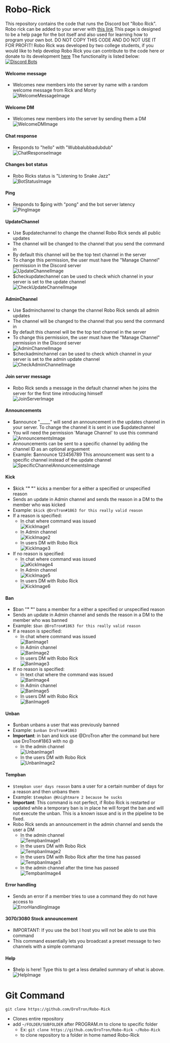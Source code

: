 # Robo-Rick
This repository contains the code that runs the Discord bot "Robo Rick". Robo rick can be added to your server with [this link](https://discord.com/oauth2/authorize?client_id=827681932660965377&scope=bot)
This page is designed to be a help page for the bot itself and also used for learning how to program your own bot. DO NOT COPY THIS CODE AND DO NOT USE IT FOR PROFIT! Robo Rick was developed by two college students,
if you would like to help develop Robo Rick you can contribute to the code here or donate to its development [here](https://www.paypal.com/donate?hosted_button_id=RBYUJ5M6QSB52)
The functionality is listed below:
[![Discord Bots](https://top.gg/api/widget/827681932660965377.svg)](https://top.gg/bot/827681932660965377)

#### Welcome message
   * Welcomes new members into the server by name with a random welcome message from Rick and Morty     <br />
![WelcomeMessageImage](https://raw.githubusercontent.com/DroTron/Robo-Rick/main/Screenshots/welcomemessages.PNG)
#### Welcome DM
   * Welcomes new members into the server by sending them a DM     <br />
![WelcomeDMImage](https://raw.githubusercontent.com/DroTron/Robo-Rick/main/Screenshots/welcomedm.PNG)
#### Chat response
   * Responds to "hello" with "Wubbalubbadubdub"     <br />
![ChatResponseImage](https://raw.githubusercontent.com/DroTron/Robo-Rick/main/Screenshots/hello.PNG)
#### Changes bot status
   * Robo Ricks status is "Listening to Snake Jazz"     <br />
![BotStatusImage](https://raw.githubusercontent.com/DroTron/Robo-Rick/main/Screenshots/status.PNG)
#### Ping
   * Responds to $ping with "pong" and the bot server latency     <br />
![PingImage](https://raw.githubusercontent.com/DroTron/Robo-Rick/main/Screenshots/ping.PNG)
#### UpdateChannel
   * Use $updatechannel to change the channel Robo Rick sends all public updates
   * The channel will be changed to the channel that you send the command in
   * By default this channel will be the top text channel in the server
   * To change this permission, the user must have the "Manage Channel" permission in the Discord server     <br />
![UpdateChannelImage](https://raw.githubusercontent.com/DroTron/Robo-Rick/main/Screenshots/updatechannel.PNG)
   * $checkupdatechannel can be used to check which channel in your server is set to the update channel     <br />
![CheckUpdateChannelImage](https://raw.githubusercontent.com/DroTron/Robo-Rick/main/Screenshots/checkupdatechannel.PNG)
#### AdminChannel
   * Use $adminchannel to change the channel Robo Rick sends all admin updates
   * The channel will be changed to the channel that you send the command in
   * By default this channel will be the top text channel in the server
   * To change this permission, the user must have the "Manage Channel" permission in the Discord server     <br />
![AdminChannelImage](https://raw.githubusercontent.com/DroTron/Robo-Rick/main/Screenshots/adminchannel.PNG)
   * $checkadminchannel can be used to check which channel in your server is set to the admin update channel     <br />
![CheckAdminChannelImage](https://raw.githubusercontent.com/DroTron/Robo-Rick/main/Screenshots/checkadminchannel.PNG)
#### Join server message
   * Robo Rick sends a message in the default channel when he joins the server for the first time introducing himself     <br />
![JoinServerImage](https://raw.githubusercontent.com/DroTron/Robo-Rick/main/Screenshots/joinmessage.PNG)
#### Announcements
   * $announce "_____" will send an announcement in the updates channel in your server. To change the channel it is sent in use $updatechannel     <br />
   * You will need the permission 'Manage Channel' to use this command
![AnnouncementsImage](https://raw.githubusercontent.com/DroTron/Robo-Rick/main/Screenshots/announce.PNG)
   * Announcements can be sent to a specific channel by adding the channel ID as an optional arguement
   * Example: $announce 123456789 This announcement was sent to a specific channel instead of the update channel     <br />
![SpecificChannelAnnouncementsImage](https://raw.githubusercontent.com/DroTron/Robo-Rick/main/Screenshots/announcespecific.jpg)
#### Kick
   * $kick "__" "__" kicks a member for a either a specified or unspecified reason
   * Sends an update in Admin channel and sends the reason in a DM to the member who was kicked
   * Example: `$kick @DroTron#1863 for this really valid reason` 
   * If a reason is specified:
      * In chat where command was issued     <br />
![KickImage1](https://raw.githubusercontent.com/DroTron/Robo-Rick/main/Screenshots/kick1.PNG)
      * In Admin channel     <br />
![KickImage2](https://raw.githubusercontent.com/DroTron/Robo-Rick/main/Screenshots/kick2.PNG)
      * In users DM with Robo Rick     <br />
![KickImage3](https://raw.githubusercontent.com/DroTron/Robo-Rick/main/Screenshots/kick3.png)
   * If no reason is specified:
      * In chat where command was issued     <br />
![aKickImage4](https://raw.githubusercontent.com/DroTron/Robo-Rick/main/Screenshots/kickNR1.PNG)
      * In Admin channel     <br />
![KickImage5](https://raw.githubusercontent.com/DroTron/Robo-Rick/main/Screenshots/kickNR2.PNG)
      * In users DM with Robo Rick     <br />
![KickImage6](https://raw.githubusercontent.com/DroTron/Robo-Rick/main/Screenshots/kickNR3.png) 
#### Ban
   * $ban "__" "__" bans a member for a either a specified or unspecified reason
   * Sends an update in Admin channel and sends the reason in a DM to the member who was banned
   * Example: `$ban @DroTron#1863 for this really valid reason` 
   * If a reason is specified:
      * In chat where command was issued     <br />
![BanImage1](https://raw.githubusercontent.com/DroTron/Robo-Rick/main/Screenshots/ban1.PNG)
      * In Admin channel     <br />
![BanImage2](https://raw.githubusercontent.com/DroTron/Robo-Rick/main/Screenshots/ban2.PNG)
      * In users DM with Robo Rick     <br />
![BanImage3](https://raw.githubusercontent.com/DroTron/Robo-Rick/main/Screenshots/ban3.png)
   * If no reason is specified:  
      * In text chat where the command was issued     <br />
![BanImage4](https://raw.githubusercontent.com/DroTron/Robo-Rick/main/Screenshots/banNR1.PNG)
      * In Admin channel     <br />
![BanImage5](https://raw.githubusercontent.com/DroTron/Robo-Rick/main/Screenshots/banNR2.PNG)
      * In users DM with Robo Rick     <br />
![BanImage6](https://raw.githubusercontent.com/DroTron/Robo-Rick/main/Screenshots/banNR3.png)
#### Unban
   * $unban unbans a user that was previously banned
   * Example: `$unban DroTron#1863` 
   * **Important**: in ban and kick use @DroTron after the command but here use DroTron#1863 with no @
      * In the admin channel     <br />
![UnbanImage1](https://raw.githubusercontent.com/DroTron/Robo-Rick/main/Screenshots/unban1.PNG)
      * In the users DM with Robo Rick     <br />
![UnbanImage2](https://raw.githubusercontent.com/DroTron/Robo-Rick/main/Screenshots/unban2.png)
#### Tempban
   * `$tempban user days reason` bans a user for a certain number of days for a reason and then unbans them
   * Example: `$tempban @Knightmare 2 because he sucks` 
   * **Important**: This command is not perfect, if Robo Rick is restarted or updated while a temporary ban is in place he will forget the ban and will not execute the unban. This is a known issue and is in the pipeline to be fixed.
   * Robo Rick sends an announcement in the admin channel and sends the user a DM
      * In the admin channel     <br />
![TempbanImage1](https://raw.githubusercontent.com/DroTron/Robo-Rick/main/Screenshots/tempban1.PNG)
      * In the users DM with Robo Rick     <br />
![TempbanImage2](https://raw.githubusercontent.com/DroTron/Robo-Rick/main/Screenshots/tempban2.png)
      * In the users DM with Robo Rick after the time has passed     <br />
![TempbanImage3](https://raw.githubusercontent.com/DroTron/Robo-Rick/main/Screenshots/tempban3.png)
      * In the admin channel after the time has passed     <br />
![TempbanImage4](https://raw.githubusercontent.com/DroTron/Robo-Rick/main/Screenshots/tempban4.PNG)
#### Error handling
   * Sends an error if a member tries to use a command they do not have access to       <br />
![ErrorHandlingImage](https://raw.githubusercontent.com/DroTron/Robo-Rick/main/Screenshots/errorhandling.png)   
#### 3070/3080 Stock announcement
   * IMPORTANT: If you use the bot I host you will not be able to use this command
   * This command essentially lets you broadcast a preset message to two channels with a simple command
#### Help
   * $help is here! Type this to get a less detailed summary of what is above.       <br /> 
![HelpImage](https://raw.githubusercontent.com/DroTron/Robo-Rick/main/Screenshots/help.PNG)

# Git Command
`git clone https://github.com/DroTron/Robo-Rick`
*  Clones entire repository
*  add `~/FOLDER/SUBFOLDER` after PROGRAM.m to clone to specific folder
   * Ex: `git clone https://github.com/DroTron/Robo-Rick ~/Robo-Rick`
   * to clone repository to a folder in home named Robo-Rick
